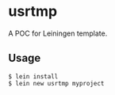 # usrtmp

A POC for Leiningen template.


## Usage

```
$ lein install
$ lein new usrtmp myproject
```


